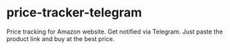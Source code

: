 # price-tracker-telegram
Price tracking for Amazon website. Get notified via Telegram. Just paste the product link and buy at the best price.
